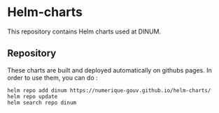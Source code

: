 # Helm-charts
This repository contains Helm charts used at DINUM.

## Repository

These charts are built and deployed automatically on githubs pages. In order to use them, you can do :

```
helm repo add dinum https://numerique-gouv.github.io/helm-charts/
helm repo update
helm search repo dinum
```
